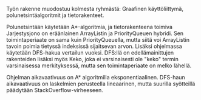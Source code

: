 Työn rakenne muodostuu kolmesta ryhmästä: 
Graafinen käyttöliittymä, polunetsintäalgoritmit ja tietorakenteet.

Polunetsintään käytetään A*-algoritmia, ja tietorakenteena toimiva
Jarjestysjono on eräänlainen ArrayListin ja PriorityQueuen hybridi.
Sen toimintaperiaate on sama kuin PriorityQueuella, mutta siitä voi
ArrayListin tavoin poimia tietyssä indeksissä sijaitsevan arvon.
Lisäksi ohjelmassa käytetään DFS-hakua vertailun vuoksi. DFS:llä on
edellämainittujen rakenteiden lisäksi myös Keko, joka ei varsinaisesti
ole "keko" termin varsinaisessa merkityksessä, mutta sen toimintaperiaate
on melko lähellä.

Ohjelman aikavaativuus on A* algoritmilla eksponentiaalinen. DFS-haun
aikavaativuus on laskelmien perusteella lineaarinen, mutta suurilla
syötteillä päädytään StackOverflow-virheeseen.

